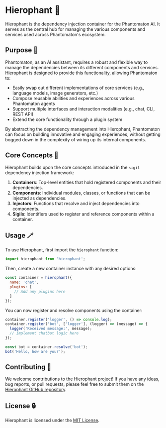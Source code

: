 # Hierophant 🕍

Hierophant is the dependency injection container for the Phantomaton AI. It serves as the central hub for managing the various components and services used across Phantomaton's ecosystem.

## Purpose 🧠

Phantomaton, as an AI assistant, requires a robust and flexible way to manage the dependencies between its different components and services. Hierophant is designed to provide this functionality, allowing Phantomaton to:

- Easily swap out different implementations of core services (e.g., language models, image generators, etc.)
- Compose reusable abilities and experiences across various Phantomaton agents
- Support multiple interfaces and interaction modalities (e.g., chat, CLI, REST API)
- Extend the core functionality through a plugin system

By abstracting the dependency management into Hierophant, Phantomaton can focus on building innovative and engaging experiences, without getting bogged down in the complexity of wiring up its internal components.

## Core Concepts 🔮

Hierophant builds upon the core concepts introduced in the `sigil` dependency injection framework:

1. **Containers**: Top-level entities that hold registered components and their dependencies.
2. **Components**: Individual modules, classes, or functions that can be injected as dependencies.
3. **Injectors**: Functions that resolve and inject dependencies into components.
4. **Sigils**: Identifiers used to register and reference components within a container.

## Usage 🪄

To use Hierophant, first import the `hierophant` function:

```javascript
import hierophant from 'hierophant';
```

Then, create a new container instance with any desired options:

```javascript
const container = hierophant({
  name: 'chat',
  plugins: [
    // Add any plugins here
  ]
});
```

You can now register and resolve components using the container:

```javascript
container.register('logger', () => console.log);
container.register('bot', ['logger'], (logger) => (message) => {
  logger('Received message:', message);
  // Implement chatbot logic here
});

const bot = container.resolve('bot');
bot('Hello, how are you?');
```

## Contributing 🦄

We welcome contributions to the Hierophant project! If you have any ideas, bug reports, or pull requests, please feel free to submit them on the [Hierophant GitHub repository](https://github.com/phantomaton-ai/hierophant).

## License 🔒

Hierophant is licensed under the [MIT License](LICENSE).